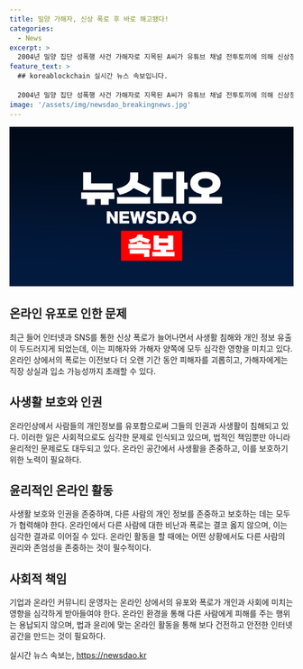 ```yaml
---
title: 밀양 가해자, 신상 폭로 후 바로 해고됐다!
categories:
  - News
excerpt: >
  2004년 밀양 집단 성폭행 사건 가해자로 지목된 A씨가 유튜브 채널 전투토끼에 의해 신상정보가 공개되면서 직장에서 해고됐다. 이에 해당 기업은 홈페이지를 통해 심각하게 받아들이고 최선을 다한다는 입장을 전했다. 이러한 상황은 A씨를 비난하는 여론과 함께 다른 가해자들에게도 영향을 미쳐, B씨 역시 퇴직 처리됐다. 이 사건은 2004년에 발생한 남학생들에 의한 여중생 집단 성폭행 사건을 다시 한번 되새겨보게 한다.
feature_text: >
  ## koreablockchain 실시간 뉴스 속보입니다.

  2004년 밀양 집단 성폭행 사건 가해자로 지목된 A씨가 유튜브 채널 전투토끼에 의해 신상정보가 공개되면서 직장에서 해고됐다. 이에 해당 기업은 홈페이지를 통해 심각하게 받아들이고 최선을 다한다는 입장을 전했다. 이러한 상황은 A씨를 비난하는 여론과 함께 다른 가해자들에게도 영향을 미쳐, B씨 역시 퇴직 처리됐다. 이 사건은 2004년에 발생한 남학생들에 의한 여중생 집단 성폭행 사건을 다시 한번 되새겨보게 한다.
image: '/assets/img/newsdao_breakingnews.jpg'
---
```


<p><img src="/assets/img/newsdao_breakingnews.jpg" alt="koreablockchain 속보" /></p>

<h2 data-ke-size="size26">온라인 유포로 인한 문제</h2>

<p data-ke-size="size16">최근 들어 인터넷과 SNS를 통한 신상 폭로가 늘어나면서 사생활 침해와 개인 정보 유출이 두드러지게 되었는데, 이는 피해자와 가해자 양쪽에 모두 심각한 영향을 미치고 있다. 온라인 상에서의 폭로는 이전보다 더 오랜 기간 동안 피해자를 괴롭히고, 가해자에게는 직장 상실과 입소 가능성까지 초래할 수 있다.</p>

<h2 data-ke-size="size26">사생활 보호와 인권</h2>

<p data-ke-size="size16">온라인상에서 사람들의 개인정보를 유포함으로써 그들의 인권과 사생활이 침해되고 있다. 이러한 일은 사회적으로도 심각한 문제로 인식되고 있으며, 법적인 책임뿐만 아니라 윤리적인 문제로도 대두되고 있다. 온라인 공간에서 사생활을 존중하고, 이를 보호하기 위한 노력이 필요하다.</p>

<h2 data-ke-size="size26">윤리적인 온라인 활동</h2>

<p data-ke-size="size16">사생활 보호와 인권을 존중하며, 다른 사람의 개인 정보를 존중하고 보호하는 데는 모두가 협력해야 한다. 온라인에서 다른 사람에 대한 비난과 폭로는 결코 옳지 않으며, 이는 심각한 결과로 이어질 수 있다. 온라인 활동을 할 때에는 어떤 상황에서도 다른 사람의 권리와 존엄성을 존중하는 것이 필수적이다.</p>

<h2 data-ke-size="size26">사회적 책임</h2>

<p data-ke-size="size16">기업과 온라인 커뮤니티 운영자는 온라인 상에서의 유포와 폭로가 개인과 사회에 미치는 영향을 심각하게 받아들여야 한다. 온라인 환경을 통해 다른 사람에게 피해를 주는 행위는 용납되지 않으며, 법과 윤리에 맞는 온라인 활동을 통해 보다 건전하고 안전한 인터넷 공간을 만드는 것이 필요하다.</p>
실시간 뉴스 속보는, <a href="https://newsdao.kr" rel="dofollow">https://newsdao.kr</a>



